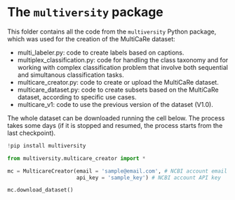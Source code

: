 # The `multiversity` package

This folder contains all the code from the `multiversity` Python package, which was used for the creation of the MultiCaRe dataset:
- multi_labeler.py: code to create labels based on captions.
- multiplex_classification.py: code for handling the class taxonomy and for working with complex classification problem that involve both sequential and simultanous classification tasks.
- multicare_creator.py: code to create or upload the MultiCaRe dataset.
- multicare_dataset.py: code to create subsets based on the MultiCaRe dataset, according to specific use cases.
- multicare_v1: code to use the previous version of the dataset (V1.0).

The whole dataset can be downloaded running the cell below. The process takes some days (if it is stopped and resumed, the process starts from the last checkpoint).

```python
!pip install multiversity

from multiversity.multicare_creator import *

mc = MulticareCreator(email = 'sample@email.com', # NCBI account email
                      api_key = 'sample_key') # NCBI account API key

mc.download_dataset()
```
